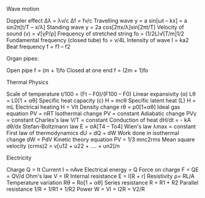 Wave motion

Doppler effect Δλ = λv/c Δf = fv/c
Travelling wave y = a sin[ωt – kx] = a sin2π[t/T – x/λ]
Standing wave y = 2a cos[2πx/λ]sin[2πt/T]
Velocity of sound (v) = √[γP/ρ]
Frequency of stretched string fo = (1/2L)√[T/m]1/2
Fundamental frequency (closed tube) fo = v/4L
Intensity of wave I = ka2
Beat frequency f = f1 – f2

Organ pipes:

Open pipe f = (m + 1)fo
Closed at one end f = (2m + 1)fo

Thermal Physics

Scale of temperature t/100 = (Ft – F0)/(F100 – F0)
Linear expansivity (α) Lθ = L0[1 + αθ]
Specific heat capacity (c) H = mcθ
Specific latent heat (L) H = mL
Electrical heating H = VIt
Density change rθ = ρ0[1+αθ]
Ideal gas equation PV = nRT
Isothermal change PV = constant
Adiabatic change PVγ = constant
Charles's law V/T = constant
Conduction of heat dH/dt = - kA dθ/dx
Stefan-Boltzmann law E = σA[T4 – To4]
Wien's law λmax = constant
First law of thermodynamics dU = dQ + dW
Work done in isothermal change dW = PdV
Kinetic theory equation PV = 1/3 mnc2rms
Mean square velocity (crms)2 = v[u12 + u22 + …. + un2]/n


Electricity

Charge Q = It
Current I = nAve
Electrical energy = Q
Force on charge F = QE = QV/d
Ohm's law V = IR
Internal resistance E = I[R + r]
Resistivity ρ= RL/A
Temperature variation Rθ = Ro[1 + αθ]
Series resistance R = R1 + R2
Parallel resistance 1/R = 1/R1 + 1/R2
Power W = VI = I2R = V2/R